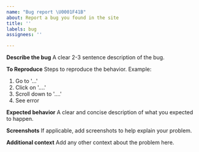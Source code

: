 ```yaml
---
name: "Bug report \U0001F41B️"
about: Report a bug you found in the site
title: ''
labels: bug
assignees: ''

---
```


**Describe the bug**
A clear 2-3 sentence description of the bug.

**To Reproduce**
Steps to reproduce the behavior. Example:
1. Go to '...'
2. Click on '....'
3. Scroll down to '....'
4. See error

**Expected behavior**
A clear and concise description of what you expected to happen.

**Screenshots**
If applicable, add screenshots to help explain your problem.

**Additional context**
Add any other context about the problem here.
